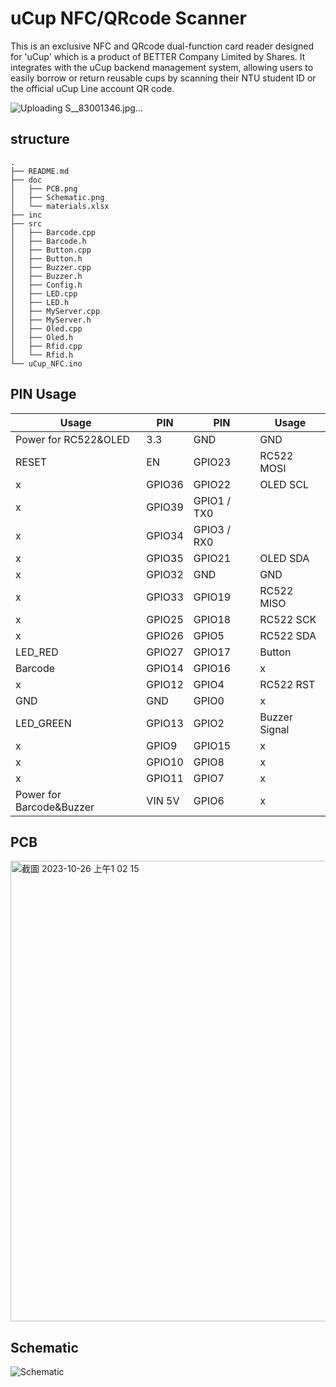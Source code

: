 # uCup NFC/QRcode Scanner
This is an exclusive NFC and QRcode dual-function card reader designed for 'uCup' which is a product of BETTER Company Limited by Shares. It integrates with the uCup backend management system, allowing users to easily borrow or return reusable cups by scanning their NTU student ID or the official uCup Line account QR code.

![Uploading S__83001346.jpg…]()


## structure
```
.
├── README.md
├── doc
│   ├── PCB.png
│   ├── Schematic.png
│   └── materials.xlsx
├── inc
├── src
│   ├── Barcode.cpp
│   ├── Barcode.h
│   ├── Button.cpp
│   ├── Button.h
│   ├── Buzzer.cpp
│   ├── Buzzer.h
│   ├── Config.h
│   ├── LED.cpp
│   ├── LED.h
│   ├── MyServer.cpp
│   ├── MyServer.h
│   ├── Oled.cpp
│   ├── Oled.h
│   ├── Rfid.cpp
│   └── Rfid.h
└── uCup_NFC.ino
```



## PIN Usage
| Usage | PIN | PIN | Usage |
| -------- | -------- | -------- |-------- |
| Power for RC522&OLED | 3.3 | GND | GND |
| RESET | EN      | GPIO23 | RC522 MOSI |
| x | GPIO36 | GPIO22  | OLED SCL |
|   x   | GPIO39  | GPIO1 / TX0  |    |
|   x   | GPIO34  | GPIO3 / RX0 |    |
|   x   | GPIO35  | GPIO21  |OLED SDA |
| x   | GPIO32  | GND     | GND|
|  x  | GPIO33  | GPIO19  |RC522 MISO |
|  x  | GPIO25  | GPIO18  |RC522 SCK |
|  x | GPIO26  | GPIO5   |RC522 SDA   |
| LED_RED | GPIO27  | GPIO17  | Button|
| Barcode | GPIO14  | GPIO16  |x |
| x | GPIO12  | GPIO4   |RC522 RST |
| GND| GND     | GPIO0   | x|
| LED_GREEN  | GPIO13  | GPIO2   | Buzzer Signal|
| x  | GPIO9   | GPIO15  | x|
| x  | GPIO10  | GPIO8   | x|
| x  | GPIO11  | GPIO7   | x|
|Power for Barcode&Buzzer| VIN 5V | GPIO6 | x|

## PCB
<img width="737" alt="截圖 2023-10-26 上午1 02 15" src="https://github.com/CarlosChen1126/uCup_NFC/assets/60618505/c26820db-f503-42c5-a39c-e854bb85870b">

## Schematic
![Schematic](https://github.com/CarlosChen1126/uCup_NFC/assets/60618505/4b747422-538f-4a64-b393-d3d6516ad9f5)

